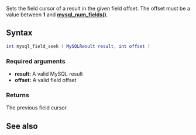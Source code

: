 <pageclass class="#AA7592" subcaption="MTA-MySQL Module"></pageclass>

Sets the field cursor of a result in the given field offset. The offset must be a value between **1** and **[mysql\_num\_fields()](/Modules/MTA-MySQL/mysql_num_fields.md "wikilink")**.

Syntax
------

``` lua
int mysql_field_seek ( MySQLResult result, int offset )
```

### Required arguments

-   **result:** A valid MySQL result
-   **offset:** A valid field offset

### Returns

The previous field cursor.

See also
--------
